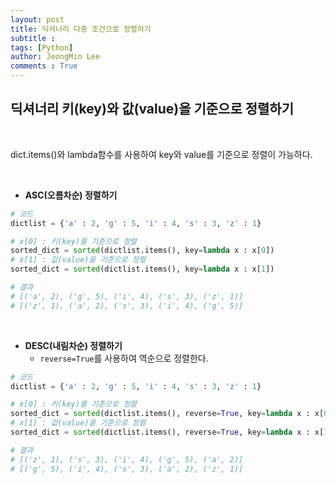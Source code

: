```yaml
---
layout: post
title: 딕셔너리 다중 조건으로 정렬하기
subtitle : 
tags: [Python]
author: JeongMin Lee
comments : True
---
```


## 딕셔너리 키(key)와 값(value)을 기준으로 정렬하기 

​                     

dict.items()와 lambda함수를 사용하여 key와 value를 기준으로 정렬이 가능하다.

​           

* **ASC(오름차순) 정렬하기**

```python
# 코드
dictlist = {'a' : 2, 'g' : 5, 'i' : 4, 's' : 3, 'z' : 1}

# x[0] : 키(key)를 기준으로 정렬
sorted_dict = sorted(dictlist.items(), key=lambda x : x[0])
# x[1] : 값(value)을 기준으로 정렬
sorted_dict = sorted(dictlist.items(), key=lambda x : x[1])

# 결과
# [('a', 2), ('g', 5), ('i', 4), ('s', 3), ('z', 1)]
# [('z', 1), ('a', 2), ('s', 3), ('i', 4), ('g', 5)]
```

​             

* **DESC(내림차순) 정렬하기**
  * `reverse=True`를 사용하여 역순으로 정렬한다.

```python
# 코드
dictlist = {'a' : 2, 'g' : 5, 'i' : 4, 's' : 3, 'z' : 1}

# x[0] : 키(key)를 기준으로 정렬 
sorted_dict = sorted(dictlist.items(), reverse=True, key=lambda x : x[0])
# x[1] : 값(value)을 기준으로 정렬 
sorted_dict = sorted(dictlist.items(), reverse=True, key=lambda x : x[1])

# 결과
# [('z', 1), ('s', 3), ('i', 4), ('g', 5), ('a', 2)]
# [('g', 5), ('i', 4), ('s', 3), ('a', 2), ('z', 1)]
```





